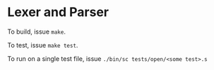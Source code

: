 # Lexer and Parser

To build, issue `make`.

To test, issue `make test`.

To run on a single test file, issue `./bin/sc tests/open/<some test>.s`

